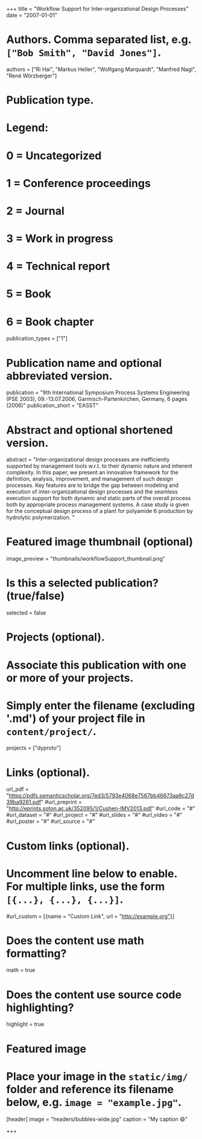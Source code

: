 +++
title = "Workflow Support for Inter-organizational Design Processes"
date = "2007-01-01"

# Authors. Comma separated list, e.g. `["Bob Smith", "David Jones"]`.
authors = ["Ri Hai", "Markus Heller", "Wolfgang Marquardt", "Manfred Nagl", "René Wörzberger"]

# Publication type.
# Legend:
# 0 = Uncategorized
# 1 = Conference proceedings
# 2 = Journal
# 3 = Work in progress
# 4 = Technical report
# 5 = Book
# 6 = Book chapter
publication_types = ["1"]

# Publication name and optional abbreviated version.
publication = "9th International Symposium Process Systems Engineering (PSE 2003), 09.-13.07.2006, Garmisch-Partenkirchen, Germany, 6 pages (2006)"
publication_short = "EASST"

# Abstract and optional shortened version.
abstract = "Inter-organizational design processes are inefficiently supported by management tools w.r.t. to their dynamic nature and inherent complexity. In this paper, we present an innovative framework for the definition, analysis, improvement, and management of such design processes. Key features are to bridge the gap between modeling and execution of inter-organizational design processes and the seamless execution support for both dynamic and static parts of the overall process both by appropriate process management systems. A case study is given for the conceptual design process of a plant for polyamide 6 production by hydrolytic polymerization. "

# Featured image thumbnail (optional)
image_preview = "thumbnails/workflowSupport_thumbnail.png"

# Is this a selected publication? (true/false)
selected = false

# Projects (optional).
#   Associate this publication with one or more of your projects.
#   Simply enter the filename (excluding '.md') of your project file in `content/project/`.
projects = ["dyproto"]

# Links (optional).
url_pdf = "https://pdfs.semanticscholar.org/7ed3/5793e4068e7567bb46673aa9c27d39ba9261.pdf"
#url_preprint = "http://eprints.soton.ac.uk/352095/1/Cushen-IMV2013.pdf"
#url_code = "#"
#url_dataset = "#"
#url_project = "#"
#url_slides = "#"
#url_video = "#"
#url_poster = "#"
#url_source = "#"

# Custom links (optional).
#   Uncomment line below to enable. For multiple links, use the form `[{...}, {...}, {...}]`.
#url_custom = [{name = "Custom Link", url = "http://example.org"}]

# Does the content use math formatting?
math = true

# Does the content use source code highlighting?
highlight = true

# Featured image
# Place your image in the `static/img/` folder and reference its filename below, e.g. `image = "example.jpg"`.
[header]
image = "headers/bubbles-wide.jpg"
caption = "My caption :smile:"

+++
